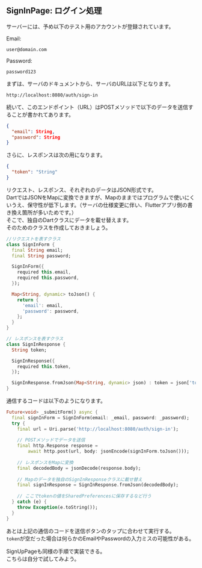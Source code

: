 ## SignInPage: ログイン処理

サーバーには、予め以下のテスト用のアカウントが登録されています。  

Email:
```
user@domain.com
```

Password:
```
password123
```

まずは、サーバのドキュメントから、サーバのURLは以下となります。  

```
http://localhost:8080/auth/sign-in
```

続いて、このエンドポイント（URL）はPOSTメソッドで以下のデータを送信することが書かれてあります。  

```json
{
  "email": String,
  "password": String
}
```

さらに、レスポンスは次の用になります。  

```json
{
  "token": "String"
}
```

リクエスト、レスポンス、それぞれのデータはJSON形式です。  
DartではJSONをMapに変換できますが、Mapのままではプログラムで使いにくいうえ、保守性が低下します。（サーバの仕様変更に伴い、Flutterアプリ側の書き換え箇所が多いためです。）  
そこで、独自のDartクラスにデータを載せ替えます。  
そのためのクラスを作成しておきましょう。  

```dart
//リクエストを表すクラス
class SignInForm {
  final String email;
  final String password;

  SignInForm({
    required this.email,
    required this.password,
  });

  Map<String, dynamic> toJson() {
    return {
      'email': email,
      'password': password,
    };
  }
}

// レスポンスを表すクラス
class SignInResponse {
  String token;

  SignInResponse({
    required this.token,
  });

  SignInResponse.fromJson(Map<String, dynamic> json) : token = json['token'];
}
```

通信するコードは以下のようになります。  

```dart
Future<void> _submitForm() async {
  final signInForm = SignInForm(email: _email, password: _password);
  try {
    final url = Uri.parse('http://localhost:8080/auth/sign-in');
    
    // POSTメソッドでデータを送信
    final http.Response response =
        await http.post(url, body: jsonEncode(signInForm.toJson()));
    
    // レスポンスをMapに変換
    final decodedBody = jsonDecode(response.body);
    
    // Mapのデータを独自のSignInResponseクラスに載せ替え
    final signInResponse = SignInResponse.fromJson(decodedBody);
    
    // ここでtokenの値をSharedPreferencesに保存するなど行う
  } catch (e) {
    throw Exception(e.toString());
  }
}
```

あとは上記の通信のコードを送信ボタンのタップに合わせて実行する。  
`token`が空だった場合は何らかのEmailやPasswordの入力ミスの可能性がある。  


SignUpPageも同様の手順で実装できる。  
こちらは自分で試してみよう。  